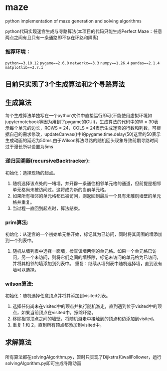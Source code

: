 # maze
python implementation of maze generation and solving algorithms

python代码实现迷宫生成与寻路算法(本项目的代码只能生成Perfect Maze：任意两点之间有且只有一条通路即不存在环路和隔离)

### 推荐环境：

`python==3.10.12`
`pygame==2.6.0`
`networkx==3.3`
`numpy==1.26.4`
`pandas==2.1.4`
`matplotlib==3.7.1`
## 目前只实现了3个生成算法和2个寻路算法
## 生成算法

每个生成算法单独写在一个python文件中直接运行即可(不能使用虚拟环境如jupyternotebook等因为用到了pygame的GUI)，生成算法的代码中的W = 30表示每个单元的边长，ROWS = 24，COLS = 24表示生成迷宫的行数和列数，可根据自己的需求修改，updateCanvas()中的pygame.time.delay(50)这里的50表示生成动画的延迟为50ms,由于Wilson算法寻路的随机回头现象导致前期寻路时间过于漫长所以设置为5ms
### 递归回溯器(recursiveBacktracker):
初始化：选择现场的起点。
1. 随机选择该点处的一堵墙，并开辟一条通往相邻单元格的通道，但前提是相邻单元格尚未被访问过。这将成为新的当前单元格。
2. 如果所有相邻的单元格都已被访问，则返回到最后一个具有未雕刻墙壁的单元格并重复。
3. 当过程一直回到起点时，算法结束。
### prim算法:
初始化：从迷宫的一个初始单元格开始，标记其为已访问，同时将其周围的墙添加到一个列表中。
1. 随机从墙列表中选择一面墙，检查该墙两侧的单元格。如果一个单元格已访问，另一个未访问，则将它们之间的墙移除，标记未访问的单元格为已访问，并将其相邻的墙添加到列表中。
重复：继续从墙列表中随机选择墙，直到没有墙可以选择。

### wilson算法:
初始化：随机选择任意顶点并将其添加到visited列表。
1. 选择任何尚未在visited中的顶点并执行随机游走，直到遇到位于visited中的顶点，如果当前顶点在visited中，擦除环路。
2. 移除相邻顶点之间的墙壁，将随机游走中接触到的顶点和边添加到visited。
3. 重复 1 和 2，直到所有顶点都添加到visited中。



## 求解算法
### 
所有算法都在solvingAlgorithm.py，暂时只实现了Dijkstra和wallFollower，运行solvingAlgorithm.py即可生成寻路动画
